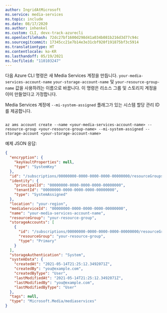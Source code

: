 ```yaml
---
author: IngridAtMicrosoft
ms.service: media-services
ms.topic: include
ms.date: 08/17/2020
ms.author: inhenkel
ms.custom: CLI, devx-track-azurecli
ms.openlocfilehash: 72dc27bf1600d298d41a034b081b216d3d77c94c
ms.sourcegitcommit: 17345cc21e7b14e3e31cbf920f191875bf3c5914
ms.translationtype: HT
ms.contentlocale: ko-KR
ms.lasthandoff: 05/19/2021
ms.locfileid: "110103247"
---
```

<!--Create a media services account -->

다음 Azure CLI 명령은 새 Media Services 계정을 만듭니다. `your-media-services-account-name`  `your-storage-account-name` 및 `your-resource-group-name` 값을 사용하려는 이름으로 바꿉니다. 이 명령은 리소스 그룹 및 스토리지 계정을 이미 만들었다고 가정합니다. 

Media Services 계정에 `--mi-system-assigned` 플래그가 있는 시스템 할당 관리 ID를 제공합니다.

```azurecli-interactive

az ams account create --name <your-media-services-account-name> --resource-group <your-resource-group-name> --mi-system-assigned --storage-account <your-storage-account-name>

```

예제 JSON 응답:

```json
{
  "encryption": {
    "keyVaultProperties": null,
    "type": "SystemKey"
  },
  "id": "/subscriptions/00000000-0000-0000-0000-00000000/resourceGroups/your-resource-group/providers/Microsoft.Media/mediaservices/your-media-services-account-name",
  "identity": {
    "principalId": "00000000-0000-0000-0000-00000000",
    "tenantId": "00000000-0000-0000-0000-00000000",
    "type": "SystemAssigned"
  },
  "location": "your-region",
  "mediaServiceId": "00000000-0000-0000-0000-00000000",
  "name": "your-media-services-account-name",
  "resourceGroup": "your-resource-group",
  "storageAccounts": [
    {
      "id": "/subscriptions/00000000-0000-0000-0000-00000000/resourceGroups/mediatest1rg/providers/Microsoft.Storage/storageAccounts/your-storage-account-name",
      "resourceGroup": "your-resource-group",
      "type": "Primary"
    }
  ],
  "storageAuthentication": "System",
  "systemData": {
    "createdAt": "2021-05-14T21:25:12.3492071Z",
    "createdBy": "you@example.com",
    "createdByType": "User",
    "lastModifiedAt": "2021-05-14T21:25:12.3492071Z",
    "lastModifiedBy": "you@example.com",
    "lastModifiedByType": "User"
  },
  "tags": null,
  "type": "Microsoft.Media/mediaservices"
}
```
